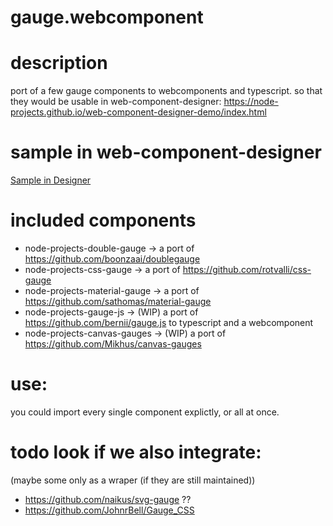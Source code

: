 # gauge.webcomponent

# description

port of a few gauge components to webcomponents and typescript.
so that they would be usable in web-component-designer: https://node-projects.github.io/web-component-designer-demo/index.html

# sample in web-component-designer

[Sample in Designer](https://node-projects.github.io/web-component-designer-demo/index.html?loadAllImports&npm=@node-projects/gauge.webcomponent&html=%3Cnode-projects-double-gauge%20left-value=%2237%22%20right-value=%2264%22%20style=%22width:200px;height:200px;position:absolute;left:107px;top:55px;%22%3E%3C/node-projects-double-gauge%3E%20%3Cnode-projects-css-gauge%20value=%2227%22%20display-value=%2226%22%20style=%22width:200px;height:200px;position:absolute;left:394px;top:67px;%22%3E%3C/node-projects-css-gauge%3E)

# included components

- node-projects-double-gauge  -> a port of https://github.com/boonzaai/doublegauge
- node-projects-css-gauge -> a port of https://github.com/rotvalli/css-gauge
- node-projects-material-gauge -> a port of https://github.com/sathomas/material-gauge
- node-projects-gauge-js -> (WIP) a port of https://github.com/bernii/gauge.js to typescript and a webcomponent
- node-projects-canvas-gauges -> (WIP) a port of https://github.com/Mikhus/canvas-gauges

# use:

you could import every single component explictly, or all at once.

# todo look if we also integrate:
(maybe some only as a wraper (if they are still maintained))

- https://github.com/naikus/svg-gauge ??
- https://github.com/JohnrBell/Gauge_CSS